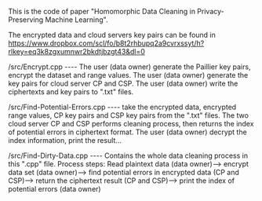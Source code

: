 This is the code of paper "Homomorphic Data Cleaning in Privacy-Preserving Machine Learning".

The encrypted data and cloud servers key pairs can be found in https://www.dropbox.com/scl/fo/b8t2rhbupq2a9cvrxssyt/h?rlkey=eq3k8zgxumnwr2bkdtjbzgt43&dl=0

/src/Encrypt.cpp ---- The user (data owner) generate the Paillier key pairs, encrypt the dataset and range values. The user (data owner) generate the key pairs for cloud server CP and CSP. The user (data owner) write the ciphertexts and key pairs to ".txt" files.

/src/Find-Potential-Errors.cpp ---- take the encrypted data, encrypted range values, CP key pairs and CSP key pairs from the ".txt" files. The two cloud server CP and CSP performs cleaning process, then returns the index of potential errors in ciphertext format. The user (data owner) decrypt the index information, print the result...

/src/Find-Dirty-Data.cpp ---- Contains the whole data cleaning process in this ".cpp" file. Process steps: Read plaintext data (data owner)--> encrypt data set (data owner)--> find potential errors in encrypted data (CP and CSP)--> return the ciphertext result (CP and CSP)--> print the index of potential errors (data owner)
